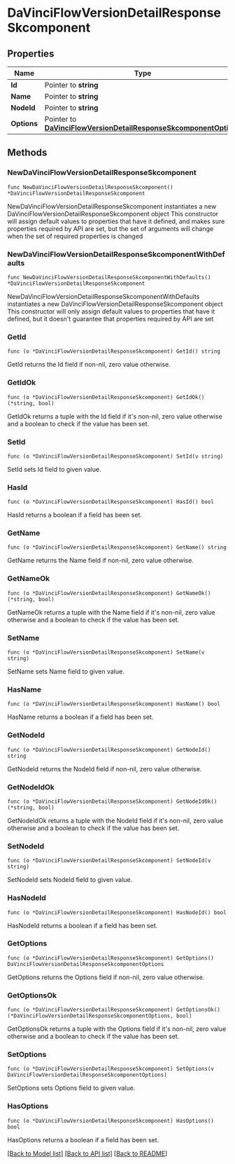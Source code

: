 # DaVinciFlowVersionDetailResponseSkcomponent

## Properties

Name | Type | Description | Notes
------------ | ------------- | ------------- | -------------
**Id** | Pointer to **string** |  | [optional] 
**Name** | Pointer to **string** |  | [optional] 
**NodeId** | Pointer to **string** |  | [optional] 
**Options** | Pointer to [**DaVinciFlowVersionDetailResponseSkcomponentOptions**](DaVinciFlowVersionDetailResponseSkcomponentOptions.md) |  | [optional] 

## Methods

### NewDaVinciFlowVersionDetailResponseSkcomponent

`func NewDaVinciFlowVersionDetailResponseSkcomponent() *DaVinciFlowVersionDetailResponseSkcomponent`

NewDaVinciFlowVersionDetailResponseSkcomponent instantiates a new DaVinciFlowVersionDetailResponseSkcomponent object
This constructor will assign default values to properties that have it defined,
and makes sure properties required by API are set, but the set of arguments
will change when the set of required properties is changed

### NewDaVinciFlowVersionDetailResponseSkcomponentWithDefaults

`func NewDaVinciFlowVersionDetailResponseSkcomponentWithDefaults() *DaVinciFlowVersionDetailResponseSkcomponent`

NewDaVinciFlowVersionDetailResponseSkcomponentWithDefaults instantiates a new DaVinciFlowVersionDetailResponseSkcomponent object
This constructor will only assign default values to properties that have it defined,
but it doesn't guarantee that properties required by API are set

### GetId

`func (o *DaVinciFlowVersionDetailResponseSkcomponent) GetId() string`

GetId returns the Id field if non-nil, zero value otherwise.

### GetIdOk

`func (o *DaVinciFlowVersionDetailResponseSkcomponent) GetIdOk() (*string, bool)`

GetIdOk returns a tuple with the Id field if it's non-nil, zero value otherwise
and a boolean to check if the value has been set.

### SetId

`func (o *DaVinciFlowVersionDetailResponseSkcomponent) SetId(v string)`

SetId sets Id field to given value.

### HasId

`func (o *DaVinciFlowVersionDetailResponseSkcomponent) HasId() bool`

HasId returns a boolean if a field has been set.

### GetName

`func (o *DaVinciFlowVersionDetailResponseSkcomponent) GetName() string`

GetName returns the Name field if non-nil, zero value otherwise.

### GetNameOk

`func (o *DaVinciFlowVersionDetailResponseSkcomponent) GetNameOk() (*string, bool)`

GetNameOk returns a tuple with the Name field if it's non-nil, zero value otherwise
and a boolean to check if the value has been set.

### SetName

`func (o *DaVinciFlowVersionDetailResponseSkcomponent) SetName(v string)`

SetName sets Name field to given value.

### HasName

`func (o *DaVinciFlowVersionDetailResponseSkcomponent) HasName() bool`

HasName returns a boolean if a field has been set.

### GetNodeId

`func (o *DaVinciFlowVersionDetailResponseSkcomponent) GetNodeId() string`

GetNodeId returns the NodeId field if non-nil, zero value otherwise.

### GetNodeIdOk

`func (o *DaVinciFlowVersionDetailResponseSkcomponent) GetNodeIdOk() (*string, bool)`

GetNodeIdOk returns a tuple with the NodeId field if it's non-nil, zero value otherwise
and a boolean to check if the value has been set.

### SetNodeId

`func (o *DaVinciFlowVersionDetailResponseSkcomponent) SetNodeId(v string)`

SetNodeId sets NodeId field to given value.

### HasNodeId

`func (o *DaVinciFlowVersionDetailResponseSkcomponent) HasNodeId() bool`

HasNodeId returns a boolean if a field has been set.

### GetOptions

`func (o *DaVinciFlowVersionDetailResponseSkcomponent) GetOptions() DaVinciFlowVersionDetailResponseSkcomponentOptions`

GetOptions returns the Options field if non-nil, zero value otherwise.

### GetOptionsOk

`func (o *DaVinciFlowVersionDetailResponseSkcomponent) GetOptionsOk() (*DaVinciFlowVersionDetailResponseSkcomponentOptions, bool)`

GetOptionsOk returns a tuple with the Options field if it's non-nil, zero value otherwise
and a boolean to check if the value has been set.

### SetOptions

`func (o *DaVinciFlowVersionDetailResponseSkcomponent) SetOptions(v DaVinciFlowVersionDetailResponseSkcomponentOptions)`

SetOptions sets Options field to given value.

### HasOptions

`func (o *DaVinciFlowVersionDetailResponseSkcomponent) HasOptions() bool`

HasOptions returns a boolean if a field has been set.


[[Back to Model list]](../README.md#documentation-for-models) [[Back to API list]](../README.md#documentation-for-api-endpoints) [[Back to README]](../README.md)


